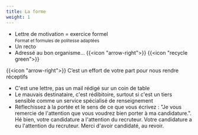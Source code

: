 ```yaml
---
title: La forme
weight: 1
---
```

- Lettre de motivation = exercice formel\
  <small>Format et formules de politesse adaptées</small>
- Un recto
- Adressé au bon organisme... {{<icon "arrow-right">}} {{<icon "recycle green">}}

{{<icon "arrow-right">}} C’est un effort de votre part pour nous rendre réceptifs

<aside class="notes">

- C'est une lettre, pas un mail rédigé sur un coin de table
- Le mauvais destinataire, c'est rédibitoire, surtout si c'est un tiers sensible
  comme un service spécialisé de renseignement
- Réflechissez à la portée et le sens de ce que vous écrivez : "Je vous remercie
  de l'attention que vous voudrez bien porter à ma candidature.". Hé bien, votre
  candidature a l'attention du recruteur. Votre candidature a eu l'attention du
  recruteur. Merci d'avoir candidaté, au revoir.

</aside>
